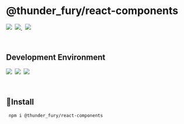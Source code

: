 # @thunder_fury/react-components
<p align=''>
<img src='https://img.shields.io/badge/node-v12.18.3-blue'/>&nbsp
<a href='https://www.npmjs.com/package/@thunder_fury/react-components' target='blank' >
<img src="https://img.shields.io/badge/npm-CB3837?style=flat-square&logo=npm&logoColor=white"/>
</a>&nbsp
<a href='https://thunderfury-react-component.netlify.app' target='blank' >
<img src="https://img.shields.io/badge/Storybook-FF4785?style=flat-square&logo=Storybook&logoColor=white"/>
</a>
</p>
<br />

## Development Environment
<p align=''>
<img src="https://img.shields.io/badge/TypeScript-3178C6?style=flat-square&logo=TypeScript&logoColor=white"/></a>&nbsp
<img src="https://img.shields.io/badge/React.js-61DAFB?style=flat-square&logo=react&logoColor=white"/></a>&nbsp
<img src="https://img.shields.io/badge/styled_components-DB7093?style=flat-square&logo=styled-components&logoColor=white"/></a>
</p>

<br />

## 🚀Install

```shell
 npm i @thunder_fury/react-components
```